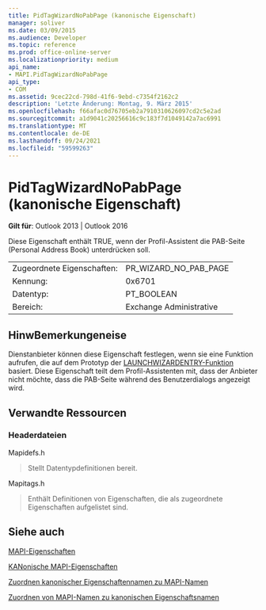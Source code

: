 ```yaml
---
title: PidTagWizardNoPabPage (kanonische Eigenschaft)
manager: soliver
ms.date: 03/09/2015
ms.audience: Developer
ms.topic: reference
ms.prod: office-online-server
ms.localizationpriority: medium
api_name:
- MAPI.PidTagWizardNoPabPage
api_type:
- COM
ms.assetid: 9cec22cd-798d-41f6-9ebd-c7354f2162c2
description: 'Letzte Änderung: Montag, 9. März 2015'
ms.openlocfilehash: f66afac0d76705eb2a7910310626097cd2c5e2ad
ms.sourcegitcommit: a1d9041c20256616c9c183f7d1049142a7ac6991
ms.translationtype: MT
ms.contentlocale: de-DE
ms.lasthandoff: 09/24/2021
ms.locfileid: "59599263"
---
```

# <a name="pidtagwizardnopabpage-canonical-property"></a>PidTagWizardNoPabPage (kanonische Eigenschaft)

  
  
**Gilt für**: Outlook 2013 | Outlook 2016 
  
Diese Eigenschaft enthält TRUE, wenn der Profil-Assistent die PAB-Seite (Personal Address Book) unterdrücken soll.
  
|||
|:-----|:-----|
|Zugeordnete Eigenschaften:  <br/> |PR_WIZARD_NO_PAB_PAGE  <br/> |
|Kennung:  <br/> |0x6701  <br/> |
|Datentyp:  <br/> |PT_BOOLEAN  <br/> |
|Bereich:  <br/> |Exchange Administrative  <br/> |
   
## <a name="remarks"></a>HinwBemerkungeneise

Dienstanbieter können diese Eigenschaft festlegen, wenn sie eine Funktion aufrufen, die auf dem Prototyp der [LAUNCHWIZARDENTRY-Funktion](launchwizardentry.md) basiert. Diese Eigenschaft teilt dem Profil-Assistenten mit, dass der Anbieter nicht möchte, dass die PAB-Seite während des Benutzerdialogs angezeigt wird. 
  
## <a name="related-resources"></a>Verwandte Ressourcen

### <a name="header-files"></a>Headerdateien

Mapidefs.h
  
> Stellt Datentypdefinitionen bereit.
    
Mapitags.h
  
> Enthält Definitionen von Eigenschaften, die als zugeordnete Eigenschaften aufgelistet sind.
    
## <a name="see-also"></a>Siehe auch



[MAPI-Eigenschaften](mapi-properties.md)
  
[KANonische MAPI-Eigenschaften](mapi-canonical-properties.md)
  
[Zuordnen kanonischer Eigenschaftennamen zu MAPI-Namen](mapping-canonical-property-names-to-mapi-names.md)
  
[Zuordnen von MAPI-Namen zu kanonischen Eigenschaftsnamen](mapping-mapi-names-to-canonical-property-names.md)

